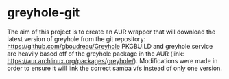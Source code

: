 # greyhole-git
The aim of this project is to create an AUR wrapper that will download the 
latest version of greyhole from the git repository: https://github.com/gboudreau/Greyhole
PKGBUILD and greyhole.service are heavily based off of the greyhole package in the AUR (link: https://aur.archlinux.org/packages/greyhole/). Modifications were made in order to ensure it will link the correct samba vfs instead of only one version.
